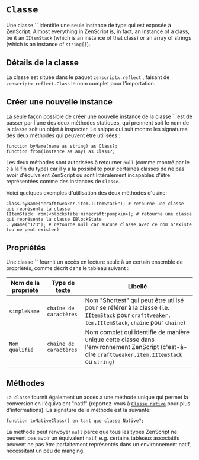 # `Classe`

Une classe `` identifie une seule instance de type qui est exposée à ZenScript. Almost everything in ZenScript is, in fact, an instance of a class, be it an `IItemStack` (which is an instance of that class) or an array of strings (which is an instance of `string[]`).

## Détails de la classe
La classe est située dans le paquet `zenscriptx.reflect` , faisant de `zenscriptx.reflect.Class` le nom complet pour l'importation.

## Créer une nouvelle instance
La seule façon possible de créer une nouvelle instance de la classe `` est de passer par l'une des deux méthodes statiques, qui prennent soit le nom de la classe soit un objet à inspecter. Le snippe qui suit montre les signatures des deux méthodes qui peuvent être utilisées :

```zenscript
function byName(name as string) as Class?;
function from(instance as any) as Class?;
```

Les deux méthodes sont autorisées à retourner `null` (comme montré par le `?` à la fin du type) car il y a la possibilité pour certaines classes de ne pas avoir d'équivalent ZenScript ou sont littéralement incapables d'être représentées comme des instances de `Classe`.

Voici quelques exemples d'utilisation des deux méthodes d'usine:

```zenscript
Class.byName("crafttweaker.item.IItemStack"); # retourne une classe qui représente la classe
IItemStack. rom(<blockstate:minecraft:pumpkin>); # retourne une classe qui représente la classe IBlockState
. yName("123"); # retourne null car aucune classe avec ce nom n'existe (ou ne peut exister)
```

## Propriétés
Une classe `` fournit un accès en lecture seule à un certain ensemble de propriétés, comme décrit dans le tableau suivant :

| Nom de la propriété | Type de texte          | Libellé                                                                                                                                           |
| ------------------- | ---------------------- | ------------------------------------------------------------------------------------------------------------------------------------------------- |
| `simpleName`        | `chaîne de caractères` | Nom "Shortest" qui peut être utilisé pour se référer à la classe (i.e. `IItemStack` pour `crafttweaker. tem.IItemStack`, `chaîne` pour `chaîne`)  |
| `Nom qualifié`      | `chaîne de caractères` | Nom complet qui identifie de manière unique cette classe dans l'environnement ZenScript (c'est-à-dire `crafttweaker.item.IItemStack` ou `string`) |

## Méthodes
`La classe` fournit également un accès à une méthode unique qui permet la conversion en l'équivalent "natif" (reportez-vous à [`Classe native`](/Mods/Boson/Reflection/NativeClass/) pour plus d'informations). La signature de la méthode est la suivante:

```zenscript
function toNativeClass() en tant que classe Native?;
```

La méthode peut renvoyer `null` parce que tous les types ZenScript ne peuvent pas avoir un équivalent natif, e.g. certains tableaux associatifs peuvent ne pas être parfaitement représentés dans un environnement natif, nécessitant un peu de manging.
